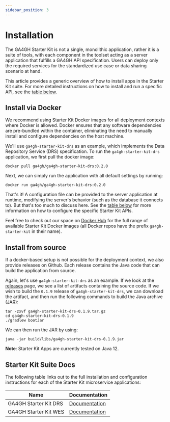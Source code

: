 ```yaml
---
sidebar_position: 3
---
```


# Installation

The GA4GH Starter Kit is not a single, monolithic application, rather it is a suite of tools, with each component in the toolset acting as a server application that fulfills a GA4GH API specification. Users can deploy only the required services for the standardized use case or data sharing scenario at hand.

This article provides a generic overview of how to install apps in the Starter Kit suite. For more detailed instructions on how to install and run a specific API, see the [table below](#starter-kit-suite-docs).

## Install via Docker

We recommend using Starter Kit Docker images for all deployment contexts where Docker is allowed. Docker ensures that any software dependencies are pre-bundled within the container, eliminating the need to manually install and configure dependencies on the host machine.

We'll use `ga4gh-starter-kit-drs` as an example, which implements the Data Repository Service (DRS) specification. To run the `ga4gh-starter-kit-drs` application, we first pull the docker image:
```
docker pull ga4gh/ga4gh-starter-kit-drs:0.2.0
```

Next, we can simply run the application with all default settings by running:
```
docker run ga4gh/ga4gh-starter-kit-drs:0.2.0
```

That's it! A configuration file can be provided to the server application at runtime, modifying the server's behavior (such as the database it connects to). But that's too much to discuss here. See the [table below](#starter-kit-suite-docs) for more information on how to configure the specific Starter Kit APIs.

Feel free to check out our space on [Docker Hub](https://hub.docker.com/orgs/ga4gh/repositories) for the full range of available Starter Kit Docker images (all Docker repos have the prefix `ga4gh-starter-kit` in their name).

## Install from source

If a docker-based setup is not possible for the deployment context, we also provide releases on Github. Each release contains the Java code that can build the application from source.

Again, let's use `ga4gh-starter-kit-drs` as an example. If we look at the [releases](https://github.com/ga4gh/ga4gh-starter-kit-drs/releases) page, we see a list of artifacts containing the source code. If we wish to build the `0.1.9` release of `ga4gh-starter-kit-drs`, we can download the artifact, and then run the following commands to build the Java archive (JAR):

```
tar -zxvf ga4gh-starter-kit-drs-0.1.9.tar.gz
cd ga4gh-starter-kit-drs-0.1.9
./gradlew bootJar
```

We can then run the JAR by using:

```
java -jar build/libs/ga4gh-starter-kit-drs-0.1.9.jar
```

**Note**: Starter Kit Apps are currently tested on Java 12.

## Starter Kit Suite Docs

The following table links out to the full installation and configuration instructions for each of the Starter Kit microservice applications:

| Name | Documentation |
|------|---------------|
| GA4GH Starter Kit DRS | [Documentation](../starter-kit-apis/drs/drs_overview)
| GA4GH Starter Kit WES | [Documentation](../starter-kit-apis/wes/wes_overview)
